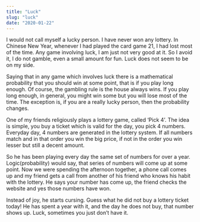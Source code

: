 ```yaml
---
title: "Luck"
slug: "luck"
date: "2020-01-22"
---
```


I would not call myself a lucky person. I have never won any lottery. In Chinese New Year, whenever I had played the card game 21, I had lost most of the time. Any game involving luck, I am just not very good at it. So I avoid it, I do not gamble, even a small amount for fun. Luck does not seem to be on my side.

Saying that in any game which involves luck there is a mathematical probability that you should win at some point, that is if you play long enough. Of course, the gambling rule is the house always wins. If you play long enough, in general, you might win some but you will lose most of the time. The exception is, if you are a really lucky person, then the probability changes.

One of my friends religiously plays a lottery game, called ‘Pick 4’. The idea is simple, you buy a ticket which is valid for the day, you pick 4 numbers. Everyday day, 4 numbers are generated in the lottery system. If all numbers match and in that order you win the big price, if not in the order you win lesser but still a decent amount.

So he has been playing every day the same set of numbers for over a year. Logic(probability) would say, that series of numbers will come up at some point. Now we were spending the afternoon together, a phone call comes up and my friend gets a call from another of his friend who knows his habit with the lottery. He says your number has come up, the friend checks the website and yes those numbers have won.

Instead of joy, he starts cursing. Guess what he did not buy a lottery ticket today! He has spent a year with it, and the day he does not buy, that number shows up. Luck, sometimes you just don’t have it.
